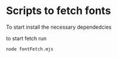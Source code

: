# Scripts to fetch fonts

To start install the necessary dependedcies

to start fetch run

```
node fontFetch.mjs
```
